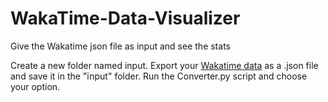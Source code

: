 # WakaTime-Data-Visualizer
Give the Wakatime json file as input and see the stats

Create a new folder named input.
Export your [Wakatime data](https://wakatime.com/settings/account) as a .json file and save it in the "ïnput" folder.
Run the Converter.py script and choose your option.
